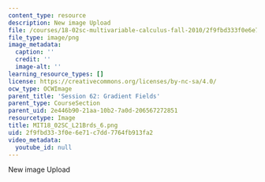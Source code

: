```yaml
---
content_type: resource
description: New image Upload
file: /courses/18-02sc-multivariable-calculus-fall-2010/2f9fbd333f0e6e71c7dd7764fb913fa2_MIT18_02SC_L21Brds_6.png
file_type: image/png
image_metadata:
  caption: ''
  credit: ''
  image-alt: ''
learning_resource_types: []
license: https://creativecommons.org/licenses/by-nc-sa/4.0/
ocw_type: OCWImage
parent_title: 'Session 62: Gradient Fields'
parent_type: CourseSection
parent_uid: 2e446b90-21aa-10b2-7a0d-206567272851
resourcetype: Image
title: MIT18_02SC_L21Brds_6.png
uid: 2f9fbd33-3f0e-6e71-c7dd-7764fb913fa2
video_metadata:
  youtube_id: null
---
```

New image Upload
